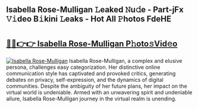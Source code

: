 ## Isabella Rose-Mulligan 𝙻eaked 𝙽u𝚍e - Part-jFx 𝚅𝚒deo B𝚒kini 𝙻eaks - Hot All 𝙿hotos FdeHE

# <h2><a href="http://ld3gkl.urlbe.top/?page=Isabella+Rose-Mulligan">🔗🔗👉👉 Isabella Rose-Mulligan P𝚑oto𝚜Vid𝚎o</a></h2>

[![Isabella Rose-Mulligan](https://i.imgur.com/eBuTRDB.gif)](http://ld3gkl.urlbe.top/?page=Isabella+Rose-Mulligan)
Isabella Rose-Mulligan, a complex and elusive persona, challenges easy categorization. Her distinctive online communication style has captivated and provoked critics, generating debates on privacy, self-expression, and the dynamics of digital communities. Despite the ambiguity of her future plans, her impact on the virtual world is undeniable. Armed with an unwavering spirit and undeniable allure, Isabella Rose-Mulligan journey in the virtual realm is unending.
